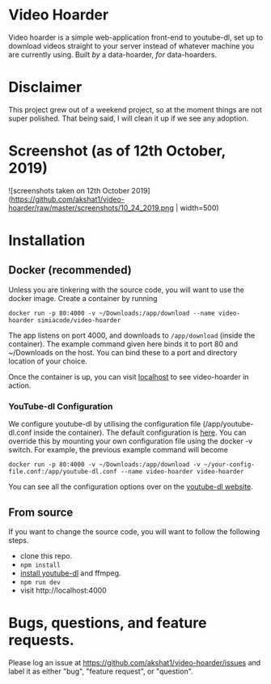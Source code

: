 # Video Hoarder

Video hoarder is a simple web-application front-end to youtube-dl, set up to download videos straight to your server instead of whatever machine you are currently using. Built _by_ a data-hoarder, _for_ data-hoarders.

# Disclaimer

This project grew out of a weekend project, so at the moment things are not super polished. That being said, I will clean it up if we see any adoption.

# Screenshot (as of 12th October, 2019)
![screenshots taken on 12th October 2019](https://github.com/akshat1/video-hoarder/raw/master/screenshots/10_24_2019.png | width=500)

# Installation

## Docker (recommended)

Unless you are tinkering with the source code, you will want to use the docker image. Create a container by running 

```
docker run -p 80:4000 -v ~/Downloads:/app/download --name video-hoarder simiacode/video-hoarder
```

The app listens on port 4000, and downloads to `/app/download` (inside the container). The example command given here binds it to port 80 and ~/Downloads on the host. You can bind these to a port and directory location of your choice.

Once the container is up, you can visit [localhost](http://localhost) to see video-hoarder in action.

### YouTube-dl Configuration

We configure youtube-dl by utilising the configuration file (/app/youtube-dl.conf inside the container). The default configuration is [here](https://github.com/akshat1/video-hoarder/blob/release/youtube-dl.conf). You can override this by mounting your own configuration file using the docker -v switch. For example, the previous example command will become

```
docker run -p 80:4000 -v ~/Downloads:/app/download -v ~/your-config-file.conf:/app/youtube-dl.conf --name video-hoarder video-hoarder
```

You can see all the configuration options over on the [youtube-dl website](https://github.com/ytdl-org/youtube-dl/blob/master/README.md#configuration).

## From source

If you want to change the source code, you will want to follow the following steps.

- clone this repo.
- `npm install`
- [install youtube-dl](https://ytdl-org.github.io/youtube-dl/download.html) and ffmpeg.
- `npm run dev`
- visit http://localhost:4000

# Bugs, questions, and feature requests.

Please log an issue at https://github.com/akshat1/video-hoarder/issues and label it as either "bug", "feature request", or "question".
